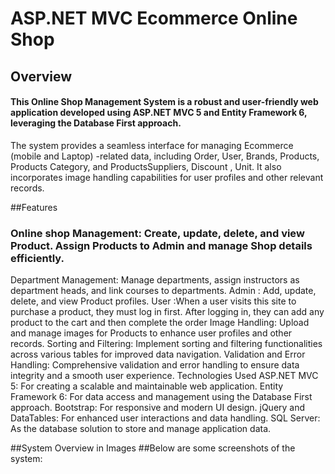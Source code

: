 # ASP.NET MVC Ecommerce Online Shop
## Overview
#### This Online Shop  Management System is a robust and user-friendly web application developed using ASP.NET MVC 5 and Entity Framework 6, leveraging the Database First approach. 
The system provides a seamless interface for managing Ecommerce (mobile and Laptop) -related data, including Order, User, Brands, Products, Products Category, and ProductsSuppliers, Discount , Unit. 
It also incorporates image handling capabilities for user profiles and other relevant records.

##Features
### Online shop  Management: Create, update, delete, and view Product. Assign Products to Admin and manage Shop details efficiently.
Department Management: Manage departments, assign instructors as department heads, and link courses to departments.
Admin : Add, update, delete, and view Product profiles.
User :When a user visits this site to purchase a product, they must log in first. After logging in, they can add any product to the cart and then complete the order
Image Handling: Upload and manage images for Products to enhance user profiles and other records.
Sorting and Filtering: Implement sorting and filtering functionalities across various tables for improved data navigation.
Validation and Error Handling: Comprehensive validation and error handling to ensure data integrity and a smooth user experience.
Technologies Used
ASP.NET MVC 5: For creating a scalable and maintainable web application.
Entity Framework 6: For data access and management using the Database First approach.
Bootstrap: For responsive and modern UI design.
jQuery and DataTables: For enhanced user interactions and data handling.
SQL Server: As the database solution to store and manage application data.

##System Overview in Images
##Below are some screenshots of the system:
